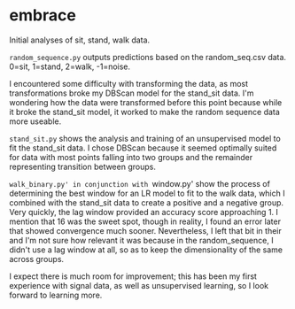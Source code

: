 # embrace

Initial analyses of sit, stand, walk data. 

`random_sequence.py` outputs predictions based on the random_seq.csv data. 0=sit, 1=stand, 2=walk, -1=noise.

I encountered some difficulty with transforming the data, as most transformations broke my DBScan model for the stand_sit data. I'm 
wondering how the data were transformed before this point because while it broke the stand_sit model, it worked to make the random
sequence data more useable. 

`stand_sit.py` shows the analysis and training of an unsupervised model to fit the stand_sit data. I chose DBScan because it seemed
optimally suited for data with most points falling into two groups and the remainder representing transition between groups.

`walk_binary.py' in conjunction with `window.py' show the process of determining the best window for an LR model to fit to the walk data, which I combined with 
the stand_sit data to create a positive and a negative group.
Very quickly, the lag window provided an accuracy score approaching 1. I mention that 16 was the sweet spot, though in reality,
I found an error later that showed convergence much sooner. Nevertheless, I left that bit in their and I'm not sure how relevant
it was because in the random_sequence, I didn't use a lag window at all, so as to keep the dimensionality of the same across groups.

I expect there is much room for improvement; this has been my first experience with signal data, as well as unsupervised learning,
so I look forward to learning more. 
